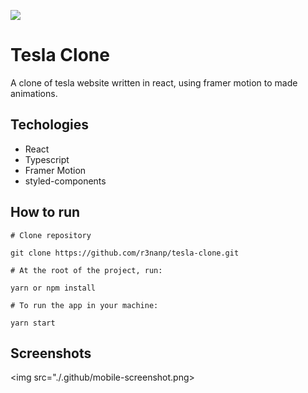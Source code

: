 <img align="center" src="./.github/"> <br />

# Tesla Clone
  A clone of tesla website written in react, using framer motion to made animations.

## Techologies
- React
- Typescript
- Framer Motion
- styled-components

## How to run

```
# Clone repository

git clone https://github.com/r3nanp/tesla-clone.git
```

```
# At the root of the project, run:

yarn or npm install
```

```
# To run the app in your machine:

yarn start
```

## Screenshots
  <img src="./.github/mobile-screenshot.png>
